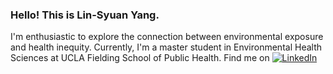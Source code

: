 ### Hello! This is Lin-Syuan Yang.

I'm enthusiastic to explore the connection between environmental exposure and health inequity. Currently, I'm a master student in Environmental Health Sciences at UCLA Fielding School of Public Health. Find me on [![LinkedIn][1]][1]

<!-- Icons -->
[1]: https://raw.githubusercontent.com/MartinHeinz/MartinHeinz/master/linkedin-3-16.png

<!-- Links to social media accounts -->
[1]: www.linkedin.com/in/lsyang
<!--
**lsyang99/lsyang99** is a ✨ _special_ ✨ repository because its `README.md` (this file) appears on your GitHub profile.

Here are some ideas to get you started:

- 🔭 I’m currently working on ...
- 🌱 I’m currently learning ...
- 👯 I’m looking to collaborate on ...
- 🤔 I’m looking for help with ...
- 💬 Ask me about ...
- 📫 How to reach me: ...
- 😄 Pronouns: ...
- ⚡ Fun fact: ...
-->
